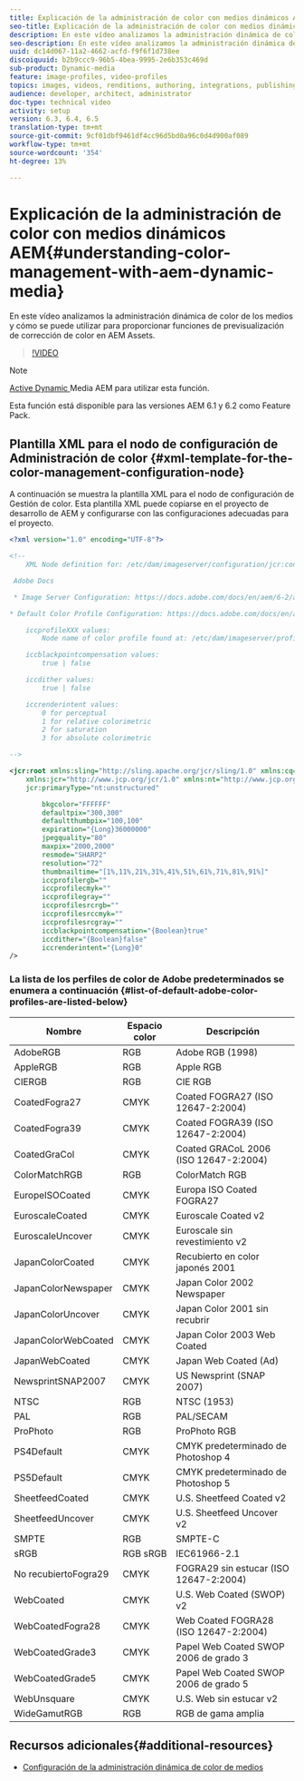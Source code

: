 ```yaml
---
title: Explicación de la administración de color con medios dinámicos AEM
seo-title: Explicación de la administración de color con medios dinámicos AEM
description: En este vídeo analizamos la administración dinámica de color de los medios y cómo se puede utilizar para proporcionar funciones de previsualización de corrección de color en AEM Assets.
seo-description: En este vídeo analizamos la administración dinámica de color de los medios y cómo se puede utilizar para proporcionar funciones de previsualización de corrección de color en AEM Assets.
uuid: dc14d067-11a2-4662-acfd-f9f6f1d738ee
discoiquuid: b2b9ccc9-96b5-4bea-9995-2e6b353c469d
sub-product: Dynamic-media
feature: image-profiles, video-profiles
topics: images, videos, renditions, authoring, integrations, publishing, metadata
audience: developer, architect, administrator
doc-type: technical video
activity: setup
version: 6.3, 6.4, 6.5
translation-type: tm+mt
source-git-commit: 9cf01dbf9461df4cc96d5bd0a96c0d4d900af089
workflow-type: tm+mt
source-wordcount: '354'
ht-degree: 13%

---
```



# Explicación de la administración de color con medios dinámicos AEM{#understanding-color-management-with-aem-dynamic-media}

En este vídeo analizamos la administración dinámica de color de los medios y cómo se puede utilizar para proporcionar funciones de previsualización de corrección de color en AEM Assets.

>[!VIDEO](https://video.tv.adobe.com/v/16792/?quality=9&learn=on)

>[!NOTE]
>
>[Active Dynamic ](https://docs.adobe.com/docs/en/aem/6-0/administer/integration/dynamic-media/enabling-dynamic-media.html) Media AEM para utilizar esta función.

Esta función está disponible para las versiones AEM 6.1 y 6.2 como Feature Pack.

## Plantilla XML para el nodo de configuración de Administración de color {#xml-template-for-the-color-management-configuration-node}

A continuación se muestra la plantilla XML para el nodo de configuración de Gestión de color. Esta plantilla XML puede copiarse en el proyecto de desarrollo de AEM y configurarse con las configuraciones adecuadas para el proyecto.

```xml
<?xml version="1.0" encoding="UTF-8"?>

<!--
    XML Node definition for: /etc/dam/imageserver/configuration/jcr:content/settings

 Adobe Docs

 * Image Server Configuration: https://docs.adobe.com/docs/en/aem/6-2/administer/content/dynamic-media/config-dynamic.html#Configuring%20Dynamic%20Media%20Image%20Settings

* Default Color Profile Configuration: https://docs.adobe.com/docs/en/aem/6-1/administer/content/dynamic-media/config-dynamic.html#Configuring%20the%20default%20color%20profiles

    iccprofileXXX values:
        Node name of color profile found at: /etc/dam/imageserver/profiles

    iccblackpointcompensation values:
        true | false

    iccdither values:
        true | false

    iccrenderintent values:
        0 for perceptual
        1 for relative colorimetric
        2 for saturation
        3 for absolute colorimetric

-->

<jcr:root xmlns:sling="http://sling.apache.org/jcr/sling/1.0" xmlns:cq="http://www.day.com/jcr/cq/1.0"
    xmlns:jcr="http://www.jcp.org/jcr/1.0" xmlns:nt="http://www.jcp.org/jcr/nt/1.0"
    jcr:primaryType="nt:unstructured"

        bkgcolor="FFFFFF"
        defaultpix="300,300"
        defaultthumbpix="100,100"
        expiration="{Long}36000000"
        jpegquality="80"
        maxpix="2000,2000"
        resmode="SHARP2"
        resolution="72"
        thumbnailtime="[1%,11%,21%,31%,41%,51%,61%,71%,81%,91%]"
        iccprofilergb=""
        iccprofilecmyk=""
        iccprofilegray=""
        iccprofilesrcrgb=""
        iccprofilesrccmyk=""
        iccprofilesrcgray=""
        iccblackpointcompensation="{Boolean}true"
        iccdither="{Boolean}false"
        iccrenderintent="{Long}0"
/>
```

### La lista de los perfiles de color de Adobe predeterminados se enumera a continuación {#list-of-default-adobe-color-profiles-are-listed-below}

| Nombre | Espacio color | Descripción |
| ------------------- | ---------- | ------------------------------------- |
| AdobeRGB | RGB | Adobe RGB (1998) |
| AppleRGB | RGB | Apple RGB |
| CIERGB | RGB | CIE RGB |
| CoatedFogra27 | CMYK | Coated FOGRA27 (ISO 12647-2:2004) |
| CoatedFogra39 | CMYK | Coated FOGRA39 (ISO 12647-2:2004) |
| CoatedGraCol | CMYK | Coated GRACoL 2006 (ISO 12647-2:2004) |
| ColorMatchRGB | RGB | ColorMatch RGB |
| EuropeISOCoated | CMYK | Europa ISO Coated FOGRA27 |
| EuroscaleCoated | CMYK | Euroscale Coated v2 |
| EuroscaleUncover | CMYK | Euroscale sin revestimiento v2 |
| JapanColorCoated | CMYK | Recubierto en color japonés 2001 |
| JapanColorNewspaper | CMYK | Japan Color 2002 Newspaper |
| JapanColorUncover | CMYK | Japan Color 2001 sin recubrir |
| JapanColorWebCoated | CMYK | Japan Color 2003 Web Coated |
| JapanWebCoated | CMYK | Japan Web Coated (Ad) |
| NewsprintSNAP2007 | CMYK | US Newsprint (SNAP 2007) |
| NTSC | RGB | NTSC (1953) |
| PAL | RGB | PAL/SECAM |
| ProPhoto | RGB | ProPhoto RGB |
| PS4Default | CMYK | CMYK predeterminado de Photoshop 4 |
| PS5Default | CMYK | CMYK predeterminado de Photoshop 5 |
| SheetfeedCoated | CMYK | U.S. Sheetfeed Coated v2 |
| SheetfeedUncover | CMYK | U.S. Sheetfeed Uncover v2 |
| SMPTE | RGB | SMPTE-C |
| sRGB | RGB sRGB | IEC61966-2.1 |
| No recubiertoFogra29 | CMYK | FOGRA29 sin estucar (ISO 12647-2:2004) |
| WebCoated | CMYK | U.S. Web Coated (SWOP) v2 |
| WebCoatedFogra28 | CMYK | Web Coated FOGRA28 (ISO 12647-2:2004) |
| WebCoatedGrade3 | CMYK | Papel Web Coated SWOP 2006 de grado 3 |
| WebCoatedGrade5 | CMYK | Papel Web Coated SWOP 2006 de grado 5 |
| WebUnsquare | CMYK | U.S. Web sin estucar v2 |
| WideGamutRGB | RGB | RGB de gama amplia |

## Recursos adicionales{#additional-resources}

* [Configuración de la administración dinámica de color de medios](https://helpx.adobe.com/experience-manager/6-5/assets/using/config-dynamic.html#ConfiguringDynamicMediaColorManagement)
